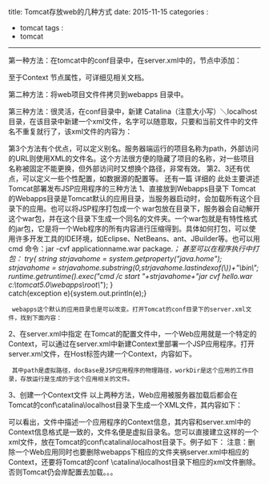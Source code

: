 title: Tomcat存放web的几种方式
date: 2015-11-15
categories : 
  - tomcat
tags : 
  - tomcat
---

第一种方法：在tomcat中的conf目录中，在server.xml中的，节点中添加：


至于Context 节点属性，可详细见相关文档。

第二种方法：将web项目文件件拷贝到webapps 目录中。

第三种方法：很灵活，在conf目录中，新建 Catalina（注意大小写）＼localhost目录，在该目录中新建一个xml文件，名字可以随意取，只要和当前文件中的文件名不重复就行了，该xml文件的内容为：

第3个方法有个优点，可以定义别名。服务器端运行的项目名称为path，外部访问的URL则使用XML的文件名。这个方法很方便的隐藏了项目的名称，对一些项目名称被固定不能更换，但外部访问时又想换个路径，非常有效。
第2、3还有优点，可以定义一些个性配置，如数据源的配置等。
还有一篇 详细的
此处主要讲述Tomcat部署发布JSP应用程序的三种方法
    1、直接放到Webapps目录下
     Tomcat的Webapps目录是Tomcat默认的应用目录，当服务器启动时，会加载所有这个目录下的应用。也可以将JSP程序打包成一个 war包放在目录下，服务器会自动解开这个war包，并在这个目录下生成一个同名的文件夹。一个war包就是有特性格式的jar包，它是将一个Web程序的所有内容进行压缩得到。具体如何打包，可以使用许多开发工具的IDE环境，如Eclipse、NetBeans、ant、JBuilder等。也可以用 cmd 命令：jar -cvf applicationname.war package.*；
甚至可以在程序执行中打包：
try{ 
string strjavahome = system.getproperty("java.home"); 
strjavahome = strjavahome.substring(0,strjavahome.lastindexof(\\))+"\\bin\\"; 
runtime.getruntime().exec("cmd /c start "+strjavahome+"jar cvf hello.war c:\\tomcat5.0\\webapps\\root\\*"); 
}  
catch(exception e){system.out.println(e);}

     webapps这个默认的应用目录也是可以改变。打开Tomcat的conf目录下的server.xml文件，找到下面内容：


   2、在server.xml中指定
     在Tomcat的配置文件中，一个Web应用就是一个特定的Context，可以通过在server.xml中新建Context里部署一个JSP应用程序。打开server.xml文件，在Host标签内建一个Context，内容如下。

     其中path是虚拟路径，docBase是JSP应用程序的物理路径，workDir是这个应用的工作目录，存放运行是生成的于这个应用相关的文件。

   3、创建一个Context文件
     以上两种方法，Web应用被服务器加载后都会在Tomcat的conf\catalina\localhost目录下生成一个XML文件，其内容如下：

可以看出，文件中描述一个应用程序的Context信息，其内容和server.xml中的Context信息格式是一致的，文件名便是虚拟目录名。您可以直接建立这样的一个xml文件，放在Tomcat的conf\catalina\localhost目录下。例子如下：
注意：删除一个Web应用同时也要删除webapps下相应的文件夹祸server.xml中相应的Context，还要将Tomcat的conf
\catalina\localhost目录下相应的xml文件删除。否则Tomcat仍会岸配置去加载。。。
